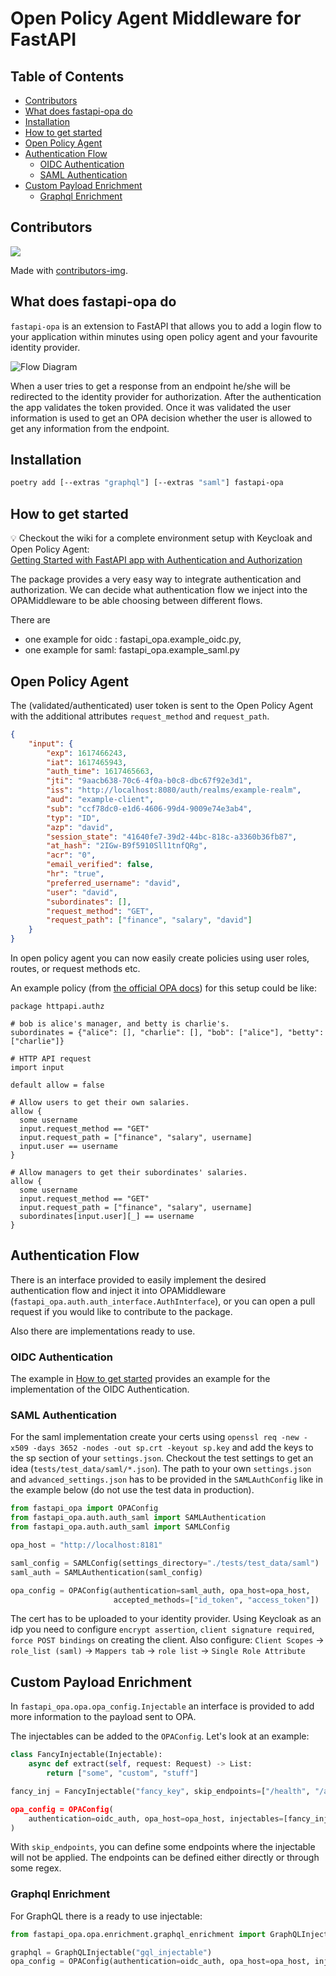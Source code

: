 # Open Policy Agent Middleware for FastAPI

## Table of Contents
- [Contributors](#contributors)
- [What does fastapi-opa do](#about)
- [Installation](#installation)
- [How to get started](#getting-started)
- [Open Policy Agent](#opa)
- [Authentication Flow](#auth-flow)
  - [OIDC Authentication](#oidc-auth)
  - [SAML Authentication](#saml-auth)
- [Custom Payload Enrichment](#custom-payload-enrichment)
  - [Graphql Enrichment](#gql-enrichment)

<a name="contributors"/>

## Contributors

<a href="https://github.com/busykoala/fastapi-opa/graphs/contributors">
  <img src="https://contrib.rocks/image?repo=busykoala/fastapi-opa" />
</a>

Made with [contributors-img](https://contrib.rocks).

<a name="about"/>

## What does fastapi-opa do

`fastapi-opa` is an extension to FastAPI that allows you to add a login flow
to your application within minutes using open policy agent and your favourite
identity provider.

![Flow Diagram](https://raw.githubusercontent.com/busykoala/fastapi-opa/master/assets/diagram.png)

When a user tries to get a response from an endpoint he/she will be redirected
to the identity provider for authorization.
After the authentication the app validates the token provided. Once it was
validated the user information is used to get an OPA decision whether
the user is allowed to get any information from the endpoint.

<a name="installation"/>

## Installation

```bash
poetry add [--extras "graphql"] [--extras "saml"] fastapi-opa 
```

<a name="getting-started"/>

## How to get started

:bulb: Checkout the wiki for a complete environment setup with Keycloak and Open Policy Agent:  
[Getting Started with FastAPI app with Authentication and Authorization](https://github.com/busykoala/fastapi-opa/wiki#dev-setup)

The package provides a very easy way to integrate authentication and
authorization. We can decide what authentication flow we inject into the
OPAMiddleware to be able choosing between different flows.

There are 
 - one example for oidc : fastapi_opa.example_oidc.py,
 - one example for saml: fastapi_opa.example_saml.py

## Open Policy Agent

The (validated/authenticated) user token is sent to the Open Policy Agent
with the additional attributes `request_method` and `request_path`.

```json
{
    "input": {
        "exp": 1617466243,
        "iat": 1617465943,
        "auth_time": 1617465663,
        "jti": "9aacb638-70c6-4f0a-b0c8-dbc67f92e3d1",
        "iss": "http://localhost:8080/auth/realms/example-realm",
        "aud": "example-client",
        "sub": "ccf78dc0-e1d6-4606-99d4-9009e74e3ab4",
        "typ": "ID",
        "azp": "david",
        "session_state": "41640fe7-39d2-44bc-818c-a3360b36fb87",
        "at_hash": "2IGw-B9f5910Sll1tnfQRg",
        "acr": "0",
        "email_verified": false,
        "hr": "true",
        "preferred_username": "david",
        "user": "david",
        "subordinates": [],
        "request_method": "GET",
        "request_path": ["finance", "salary", "david"]
    }
}
```

In open policy agent you can now easily create policies using user roles,
routes, or request methods etc.

An example policy (from [the official OPA docs](https://www.openpolicyagent.org/docs/v0.11.0/http-api-authorization/))
for this setup could be like:

```rego
package httpapi.authz

# bob is alice's manager, and betty is charlie's.
subordinates = {"alice": [], "charlie": [], "bob": ["alice"], "betty": ["charlie"]}

# HTTP API request
import input

default allow = false

# Allow users to get their own salaries.
allow {
  some username
  input.request_method == "GET"
  input.request_path = ["finance", "salary", username]
  input.user == username
}

# Allow managers to get their subordinates' salaries.
allow {
  some username
  input.request_method == "GET"
  input.request_path = ["finance", "salary", username]
  subordinates[input.user][_] == username
}
```

<a name="auth-flow"/>

## Authentication Flow

There is an interface provided to easily implement the desired authentication
flow and inject it into OPAMiddleware
(`fastapi_opa.auth.auth_interface.AuthInterface`), or you can open a pull
request if you would like to contribute to the package.

Also there are implementations ready to use.

<a name="oidc-auth"/>

### OIDC Authentication

The example in [How to get started](#getting-started) provides an example for
the implementation of the OIDC Authentication.

<a name="saml-auth"/>

### SAML Authentication

For the saml implementation create your certs using
`openssl req -new -x509 -days 3652 -nodes -out sp.crt -keyout sp.key` and
add the keys to the sp section of your `settings.json`. Checkout the test
settings to get an idea (`tests/test_data/saml/*.json`). The path to your
own `settings.json` and `advanced_settings.json` has to be provided in the
`SAMLAuthConfig` like in the example below (do not use the test data in
production).

```python
from fastapi_opa import OPAConfig
from fastapi_opa.auth.auth_saml import SAMLAuthentication
from fastapi_opa.auth.auth_saml import SAMLConfig

opa_host = "http://localhost:8181"

saml_config = SAMLConfig(settings_directory="./tests/test_data/saml")
saml_auth = SAMLAuthentication(saml_config)

opa_config = OPAConfig(authentication=saml_auth, opa_host=opa_host,
                       accepted_methods=["id_token", "access_token"])
```

The cert has to be uploaded to your identity provider. Using Keycloak as an
idp you need to configure `encrypt assertion`, `client signature required`,
`force POST bindings` on creating the client.
Also configure: `Client Scopes` -> `role_list (saml)` -> `Mappers tab` ->
`role list` -> `Single Role Attribute`

<a name="custom-payload-enrichment"/>

## Custom Payload Enrichment

In `fastapi_opa.opa.opa_config.Injectable` an interface is provided to add
more information to the payload sent to OPA.

The injectables can be added to the `OPAConfig`. Let's look at an example:

```python
class FancyInjectable(Injectable):
    async def extract(self, request: Request) -> List:
        return ["some", "custom", "stuff"]

fancy_inj = FancyInjectable("fancy_key", skip_endpoints=["/health", "/api/[^/]*/test])

opa_config = OPAConfig(
    authentication=oidc_auth, opa_host=opa_host, injectables=[fancy_inj]
)
```

With `skip_endpoints`, you can define some endpoints where the injectable
will not be applied. The endpoints can be defined either directly or through some
regex.


<a name="gql-enrichment"/>

### Graphql Enrichment

For GraphQL there is a ready to use injectable:

```python
from fastapi_opa.opa.enrichment.graphql_enrichment import GraphQLInjectable`

graphql = GraphQLInjectable("gql_injectable")
opa_config = OPAConfig(authentication=oidc_auth, opa_host=opa_host, injectables=[graphql])
```
